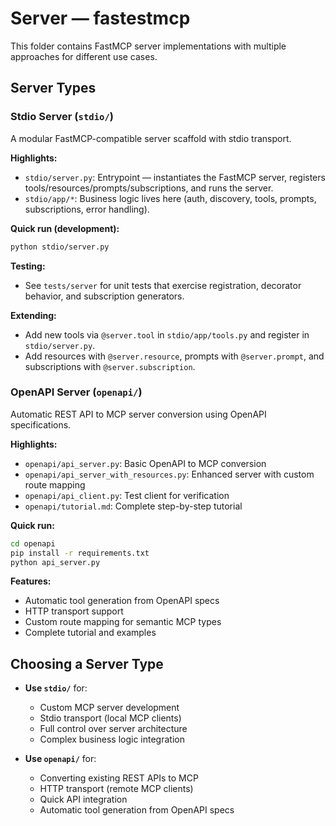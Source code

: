 # Server — fastestmcp

This folder contains FastMCP server implementations with multiple approaches for different use cases.

## Server Types

### Stdio Server (`stdio/`)
A modular FastMCP-compatible server scaffold with stdio transport.

**Highlights:**
- `stdio/server.py`: Entrypoint — instantiates the FastMCP server, registers tools/resources/prompts/subscriptions, and runs the server.
- `stdio/app/*`: Business logic lives here (auth, discovery, tools, prompts, subscriptions, error handling).

**Quick run (development):**
```sh
python stdio/server.py
```

**Testing:**
- See `tests/server` for unit tests that exercise registration, decorator behavior, and subscription generators.

**Extending:**
- Add new tools via `@server.tool` in `stdio/app/tools.py` and register in `stdio/server.py`.
- Add resources with `@server.resource`, prompts with `@server.prompt`, and subscriptions with `@server.subscription`.

### OpenAPI Server (`openapi/`)
Automatic REST API to MCP server conversion using OpenAPI specifications.

**Highlights:**
- `openapi/api_server.py`: Basic OpenAPI to MCP conversion
- `openapi/api_server_with_resources.py`: Enhanced server with custom route mapping
- `openapi/api_client.py`: Test client for verification
- `openapi/tutorial.md`: Complete step-by-step tutorial

**Quick run:**
```sh
cd openapi
pip install -r requirements.txt
python api_server.py
```

**Features:**
- Automatic tool generation from OpenAPI specs
- HTTP transport support
- Custom route mapping for semantic MCP types
- Complete tutorial and examples

## Choosing a Server Type

- **Use `stdio/`** for:
  - Custom MCP server development
  - Stdio transport (local MCP clients)
  - Full control over server architecture
  - Complex business logic integration

- **Use `openapi/`** for:
  - Converting existing REST APIs to MCP
  - HTTP transport (remote MCP clients)
  - Quick API integration
  - Automatic tool generation from OpenAPI specs
